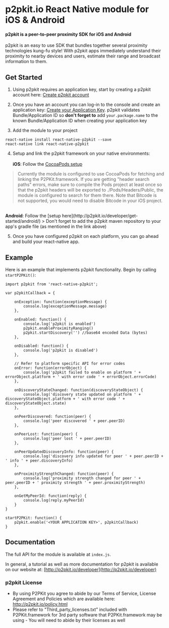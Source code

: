 # p2pkit.io React Native module for iOS & Android

#### p2pkit is a peer-to-peer proximity SDK for iOS and Android

p2pkit is an easy to use SDK that bundles together several proximity technologies kung-fu style! With p2pkit apps immediately understand their proximity to nearby devices and users, estimate their range and broadcast information to them.


## Get Started

1. Using p2pkit requires an application key, start by creating a p2pkit account here:
[Create p2pkit account](http://p2pkit.io/signup.html)

2. Once you have an account you can log-in to the console and create an application key: [Create your Application Key](https://p2pkit-console.uepaa.ch/login). p2pkit validates Bundle/Application ID so <strong>don't forget to</strong> add ``your.package.name`` to the known Bundle/Application ID when creating your application key

3. Add the module to your project
```
react-native install react-native-p2pkit --save
react-native link react-native-p2pkit
```

4. Setup and link the p2pkit framework on your native environments:<br><br>
  <strong>iOS</strong>: Follow the [CocoaPods setup](http://p2pkit.io/developer/get-started/ios/#signup)
  > Currently the module is configured to use CocoaPods for fetching and linking
the P2PKit.framework. If you are getting "header search paths" errors, make sure to compile the Pods project at least once so that the p2pkit headers will be exported to ./Pods/Headers/Public, the module is configured to search for them there. Note that Bitcode is not supported, you would need to disable Bitcode in your iOS project.

  <br>
  <strong>Android</strong>: Follow the [setup here](http://p2pkit.io/developer/get-started/android/)
  > Don't forget to add the p2pkit maven repository to your app's gradle file (as mentioned in the link above)

5. Once you have configured p2pkit on each platform, you can go ahead and build your react-native app.

## Example

Here is an example that implements p2pkit functionality. Begin by calling <code>startP2PKit()</code>:

```
import p2pkit from 'react-native-p2pkit';

var p2pkitCallback = {

    onException: function(exceptionMessage) {
        console.log(exceptionMessage.message)
    },

    onEnabled: function() {
        console.log('p2pkit is enabled')
        p2pkit.enableProximityRanging()
        p2pkit.startDiscovery('') //base64 encoded Data (bytes)
    },

    onDisabled: function() {
        console.log('p2pkit is disabled')
    },

    // Refer to platform specific API for error codes
    onError: function(errorObject) {
        console.log('p2pkit failed to enable on platform ' + errorObject.platform + ' with error code ' + errorObject.errorCode)
    },

    onDiscoveryStateChanged: function(discoveryStateObject) {
        console.log('discovery state updated on platform ' + discoveryStateObject.platform + ' with error code ' + discoveryStateObject.state)
    },

    onPeerDiscovered: function(peer) {
        console.log('peer discovered ' + peer.peerID)
    },

    onPeerLost: function(peer) {
        console.log('peer lost ' + peer.peerID)
    },

    onPeerUpdatedDiscoveryInfo: function(peer) {
        console.log('discovery info updated for peer ' + peer.peerID + ' info ' + peer.discoveryInfo)
    },

    onProximityStrengthChanged: function(peer) {
        console.log('proximity strength changed for peer ' + peer.peerID + ' proximity strength ' + peer.proximityStrength)
    },

    onGetMyPeerId: function(reply) {
        console.log(reply.myPeerId)
    }
}

startP2PKit: function() {
    p2pkit.enable('<YOUR APPLICATION KEY>', p2pkitCallback)
}
```

## Documentation
The full API for the module is available at <code>index.js</code>.

In general, a tutorial as well as more documentation for p2pkit is available on our website at:
[http://p2pkit.io/developer](http://p2pkit.io/developer)

### p2pkit License
* By using P2PKit you agree to abide by our Terms of Service, License Agreement and Policies which are available here: http://p2pkit.io/policy.html
* Please refer to "Third_party_licenses.txt" included with P2PKit.framework for 3rd party software that P2PKit.framework may be using - You will need to abide by their licenses as well
